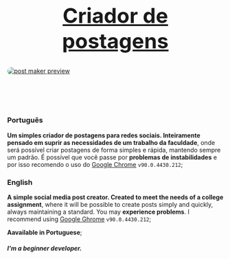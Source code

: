 [<h1 style="font-size: 3rem; text-align: center;">Criador de postagens</h1>](https://meawto.github.io/notoryu-post-maker)

[<img alt="post maker preview" src="https://i.imgur.com/1iDqv1I.png" style="border-radius: 0.8rem; display: block; margin: 0 auto; margin-bottom: 6rem">](https://meawto.github.io/notoryu-post-maker)

### Português
**Um simples criador de postagens para redes sociais. Inteiramente pensado em suprir as necessidades de um trabalho da faculdade**, onde será possível criar postagens de forma simples e rápida, mantendo sempre um padrão. É possível que você passe por **problemas de instabilidades** e por isso recomendo o uso do [Google Chrome](https://www.google.com/chrome/) `v90.0.4430.212`;

### English
**A simple social media post creator. Created to meet the needs of a college assignment**, where it will be possible to create posts simply and quickly, always maintaining a standard. You may **experience problems**. I recommend using [Google Ghrome](https://www.google.com/chrome/) `v90.0.4430.212`;

**Aavailable in Portuguese**;

<h5> I'm a beginner developer.</h5>